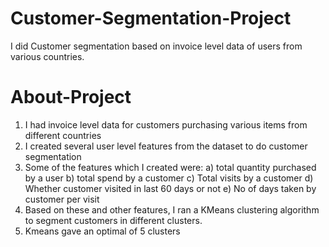 # Customer-Segmentation-Project
I did Customer segmentation based on invoice level data of users from various countries.

# About-Project
1) I had invoice level data for customers purchasing various items from different countries
2) I created several user level features from the dataset to do customer segmentation
3) Some of the features which I created were: 
    a) total quantity purchased by a user
    b) total spend by a customer
    c) Total visits by a customer
    d) Whether customer visited in last 60 days or not
    e) No of days taken by customer per visit
4) Based on these and other features, I ran a KMeans clustering algorithm to segment customers in different clusters.
5) Kmeans gave an optimal of 5 clusters
